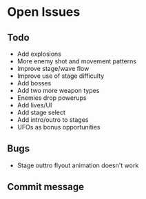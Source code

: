# Open Issues

## Todo

- Add explosions
- More enemy shot and movement patterns
- Improve stage/wave flow
- Improve use of stage difficulty
- Add bosses
- Add two more weapon types
- Enemies drop powerups
- Add lives/UI
- Add stage select
- Add intro/outro to stages
- UFOs as bonus opportunities

## Bugs

- Stage outtro flyout animation doesn't work

## Commit message
